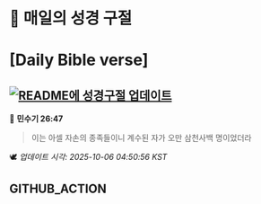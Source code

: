 # 🙏 매일의 성경 구절
# [Daily Bible verse]
## [![README에 성경구절 업데이트](https://github.com/DONGSUKA/first_test/actions/workflows/update-readme-bible.yml/badge.svg)](https://github.com/DONGSUKA/first_test/actions/workflows/update-readme-bible.yml)
<!-- START_BIBLE_VERSE -->
📖 **민수기 26:47**
> 이는 아셀 자손의 종족들이니 계수된 자가 오만 삼천사백 명이었더라

🕊️ _업데이트 시각: 2025-10-06 04:50:56 KST_
  <!-- END_BIBLE_VERSE -->
## GITHUB_ACTION
